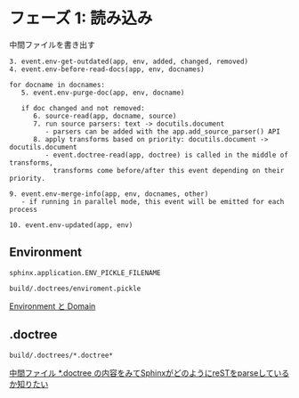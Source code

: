 # フェーズ 1: 読み込み

中間ファイルを書き出す

```
3. event.env-get-outdated(app, env, added, changed, removed)
4. event.env-before-read-docs(app, env, docnames)

for docname in docnames:
   5. event.env-purge-doc(app, env, docname)

   if doc changed and not removed:
      6. source-read(app, docname, source)
      7. run source parsers: text -> docutils.document
         - parsers can be added with the app.add_source_parser() API
      8. apply transforms based on priority: docutils.document -> docutils.document
         - event.doctree-read(app, doctree) is called in the middle of transforms,
           transforms come before/after this event depending on their priority.

9. event.env-merge-info(app, env, docnames, other)
   - if running in parallel mode, this event will be emitted for each process

10. event.env-updated(app, env)
```

## Environment

`sphinx.application.ENV_PICKLE_FILENAME`

`build/.doctrees/enviroment.pickle`

[Environment と Domain](https://www.ykrods.net/posts/2020/10/15/sphinx-docutils-extension/#environment-domain)

## .doctree

`build/.doctrees/*.doctree*`

[中間ファイル \*.doctree の内容をみてSphinxがどのようにreSTをparseしているか知りたい](https://sphinx-users.jp/reverse-dict/system/doctree.html)
